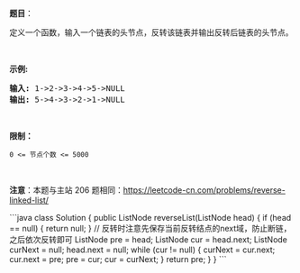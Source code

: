 **题目**：

<p>定义一个函数，输入一个链表的头节点，反转该链表并输出反转后链表的头节点。</p>

<p>&nbsp;</p>

<p><strong>示例:</strong></p>

<pre><strong>输入:</strong> 1-&gt;2-&gt;3-&gt;4-&gt;5-&gt;NULL
<strong>输出:</strong> 5-&gt;4-&gt;3-&gt;2-&gt;1-&gt;NULL</pre>

<p>&nbsp;</p>

<p><strong>限制：</strong></p>

<p><code>0 &lt;= 节点个数 &lt;= 5000</code></p>

<p>&nbsp;</p>

<p><strong>注意</strong>：本题与主站 206 题相同：<a href="https://leetcode-cn.com/problems/reverse-linked-list/" one-link-mark="yes">https://leetcode-cn.com/problems/reverse-linked-list/</a></p>
```java
class Solution {
    public ListNode reverseList(ListNode head) {
        if (head == null) {
            return null;
        }
        // 反转时注意先保存当前反转结点的next域，防止断链，之后依次反转即可
        ListNode pre = head;
        ListNode cur = head.next;
        ListNode curNext = null;
        head.next = null;
        while (cur != null) {
            curNext = cur.next;
            cur.next = pre;
            pre = cur;
            cur = curNext; 
        }
        return pre;
    }
}
```

